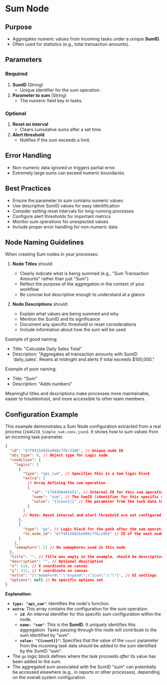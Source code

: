 # Sum Node

## Purpose

- Aggregates numeric values from incoming tasks under a unique **SumID**.
- Often used for statistics (e.g., total transaction amounts).

## Parameters

### Required

1. **SumID** (String)
   - Unique identifier for the sum operation.
2. **Parameter to sum** (String)
   - The numeric field key in tasks.

### Optional

1. **Reset on interval**
   - Clears cumulative sums after a set time.
2. **Alert threshold**
   - Notifies if the sum exceeds a limit.

## Error Handling

- Non-numeric data ignored or triggers partial error.
- Extremely large sums can exceed numeric boundaries.

## Best Practices

- Ensure the parameter to sum contains numeric values
- Use descriptive SumID values for easy identification
- Consider setting reset intervals for long-running processes
- Configure alert thresholds for important metrics
- Monitor sum operations for unexpected values
- Include proper error handling for non-numeric data

## Node Naming Guidelines

When creating Sum nodes in your processes:

1. **Node Titles** should:

   - Clearly indicate what is being summed (e.g., "Sum Transaction Amounts" rather than just "Sum")
   - Reflect the purpose of the aggregation in the context of your workflow
   - Be concise but descriptive enough to understand at a glance

2. **Node Descriptions** should:
   - Explain what values are being summed and why
   - Mention the SumID and its significance
   - Document any specific threshold or reset considerations
   - Include information about how the sum will be used

Example of good naming:

- Title: "Calculate Daily Sales Total"
- Description: "Aggregates all transaction amounts with SumID 'daily_sales'. Resets at midnight and
  alerts if total exceeds $100,000."

Example of poor naming:

- Title: "Sum"
- Description: "Adds numbers"

Meaningful titles and descriptions make processes more maintainable, easier to troubleshoot, and
more accessible to other team members.

## Configuration Example

This example demonstrates a Sum Node configuration extracted from a real process
(`1646228_Simple_sum.conv.json`). It shows how to sum values from an incoming task parameter.

```json
{
  "id": "67f9415d82ba966c7fbc3166", // Unique node ID
  "obj_type": 0, // Object type for Logic node
  "condition": {
    "logics": [
      {
        "type": "api_sum", // Specifies this is a Sum logic block
        "extra": [
          // Array defining the sum operation
          {
            "id": "1744388449151", // Internal ID for this sum operation
            "name": "sum", // The SumID (identifier for this specific sum)
            "value": "{{count}}" // The parameter from the task data to sum (dynamically referenced)
          }
        ]
        // Note: Reset interval and alert threshold are not configured here
      },
      {
        "type": "go", // Logic block for the path after the sum operation
        "to_node_id": "67f9415882ba966c7fbc2dd3" // ID of the next node (Final node in this example)
      }
    ],
    "semaphors": [] // No semaphores used in this node
  },
  "title": "", // Title was empty in the example, should be descriptive (e.g., "Sum Item Counts")
  "description": "", // Optional description
  "x": 624, // X coordinate on canvas
  "y": 212, // Y coordinate on canvas
  "extra": "{\"modeForm\":\"expand\",\"icon\":\"\"}", // UI settings
  "options": null // No specific options set
}
```

**Explanation:**

- **`type: "api_sum"`**: Identifies the node's function.
- **`extra`**: This array contains the configuration for the sum operation.
  - **`id`**: An internal identifier for this specific sum configuration within the node.
  - **`name: "sum"`**: This is the **SumID**. It uniquely identifies this aggregation. Tasks passing
    through this node will contribute to the sum identified by "sum".
  - **`value: "{{count}}"`**: Specifies that the value of the `count` parameter from the incoming
    task data should be added to the sum identified by the SumID "sum".
- The `go` logic block defines where the task proceeds _after_ its value has been added to the sum.
- The aggregated sum associated with the SumID "sum" can potentially be accessed elsewhere (e.g., in
  reports or other processes), depending on the overall system configuration.
